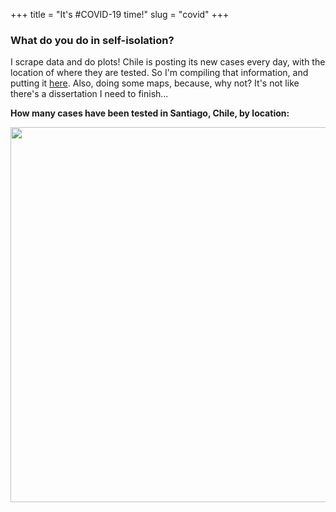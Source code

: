 +++ 
title = "It's #COVID-19 time!"
slug = "covid"
+++

### What do you do in self-isolation?

I scrape data and do plots! Chile is posting its new cases every day, with the location of where they are tested. So I'm compiling that information, and putting it [here](files/data_covid.csv). Also, doing some maps, because, why not? It's not like there's a dissertation I need to finish...

**How many cases have been tested in Santiago, Chile, by location:**
<p align="center">
<img src="/images/covid.gif" width="600">
</p>
